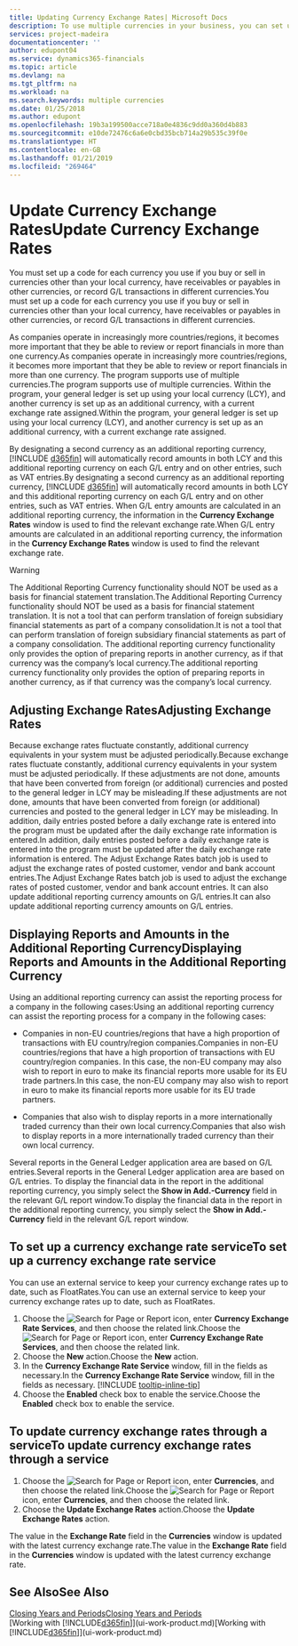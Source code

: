 ```yaml
---
title: Updating Currency Exchange Rates| Microsoft Docs
description: To use multiple currencies in your business, you can set up a code for each currency and use an external exchange rate service, such as FloatRates.
services: project-madeira
documentationcenter: ''
author: edupont04
ms.service: dynamics365-financials
ms.topic: article
ms.devlang: na
ms.tgt_pltfrm: na
ms.workload: na
ms.search.keywords: multiple currencies
ms.date: 01/25/2018
ms.author: edupont
ms.openlocfilehash: 19b3a199500acce718a0e4836c9dd0a360d4b883
ms.sourcegitcommit: e10de72476c6a6e0cbd35bcb714a29b535c39f0e
ms.translationtype: HT
ms.contentlocale: en-GB
ms.lasthandoff: 01/21/2019
ms.locfileid: "269464"
---
```

# <a name="update-currency-exchange-rates"></a><span data-ttu-id="a559e-103">Update Currency Exchange Rates</span><span class="sxs-lookup"><span data-stu-id="a559e-103">Update Currency Exchange Rates</span></span>
<span data-ttu-id="a559e-104">You must set up a code for each currency you use if you buy or sell in currencies other than your local currency, have receivables or payables in other currencies, or record G/L transactions in different currencies.</span><span class="sxs-lookup"><span data-stu-id="a559e-104">You must set up a code for each currency you use if you buy or sell in currencies other than your local currency, have receivables or payables in other currencies, or record G/L transactions in different currencies.</span></span>  

<span data-ttu-id="a559e-105">As companies operate in increasingly more countries/regions, it becomes more important that they be able to review or report financials in more than one currency.</span><span class="sxs-lookup"><span data-stu-id="a559e-105">As companies operate in increasingly more countries/regions, it becomes more important that they be able to review or report financials in more than one currency.</span></span> <span data-ttu-id="a559e-106">The program supports use of multiple currencies.</span><span class="sxs-lookup"><span data-stu-id="a559e-106">The program supports use of multiple currencies.</span></span> <span data-ttu-id="a559e-107">Within the program, your general ledger is set up using your local currency (LCY), and another currency is set up as an additional currency, with a current exchange rate assigned.</span><span class="sxs-lookup"><span data-stu-id="a559e-107">Within the program, your general ledger is set up using your local currency (LCY), and another currency is set up as an additional currency, with a current exchange rate assigned.</span></span>  

 <span data-ttu-id="a559e-108">By designating a second currency as an additional reporting currency, [!INCLUDE [d365fin](includes/d365fin_md.md)] will automatically record amounts in both LCY and this additional reporting currency on each G/L entry and on other entries, such as VAT entries.</span><span class="sxs-lookup"><span data-stu-id="a559e-108">By designating a second currency as an additional reporting currency, [!INCLUDE [d365fin](includes/d365fin_md.md)] will automatically record amounts in both LCY and this additional reporting currency on each G/L entry and on other entries, such as VAT entries.</span></span> <span data-ttu-id="a559e-109">When G/L entry amounts are calculated in an additional reporting currency, the information in the **Currency Exchange Rates** window is used to find the relevant exchange rate.</span><span class="sxs-lookup"><span data-stu-id="a559e-109">When G/L entry amounts are calculated in an additional reporting currency, the information in the **Currency Exchange Rates** window is used to find the relevant exchange rate.</span></span>  

> [!WARNING]  
>  <span data-ttu-id="a559e-110">The Additional Reporting Currency functionality should NOT be used as a basis for financial statement translation.</span><span class="sxs-lookup"><span data-stu-id="a559e-110">The Additional Reporting Currency functionality should NOT be used as a basis for financial statement translation.</span></span> <span data-ttu-id="a559e-111">It is not a tool that can perform translation of foreign subsidiary financial statements as part of a company consolidation.</span><span class="sxs-lookup"><span data-stu-id="a559e-111">It is not a tool that can perform translation of foreign subsidiary financial statements as part of a company consolidation.</span></span> <span data-ttu-id="a559e-112">The additional reporting currency functionality only provides the option of preparing reports in another currency, as if that currency was the company’s local currency.</span><span class="sxs-lookup"><span data-stu-id="a559e-112">The additional reporting currency functionality only provides the option of preparing reports in another currency, as if that currency was the company’s local currency.</span></span>

## <a name="adjusting-exchange-rates"></a><span data-ttu-id="a559e-113">Adjusting Exchange Rates</span><span class="sxs-lookup"><span data-stu-id="a559e-113">Adjusting Exchange Rates</span></span>  
<span data-ttu-id="a559e-114">Because exchange rates fluctuate constantly, additional currency equivalents in your system must be adjusted periodically.</span><span class="sxs-lookup"><span data-stu-id="a559e-114">Because exchange rates fluctuate constantly, additional currency equivalents in your system must be adjusted periodically.</span></span> <span data-ttu-id="a559e-115">If these adjustments are not done, amounts that have been converted from foreign (or additional) currencies and posted to the general ledger in LCY may be misleading.</span><span class="sxs-lookup"><span data-stu-id="a559e-115">If these adjustments are not done, amounts that have been converted from foreign (or additional) currencies and posted to the general ledger in LCY may be misleading.</span></span> <span data-ttu-id="a559e-116">In addition, daily entries posted before a daily exchange rate is entered into the program must be updated after the daily exchange rate information is entered.</span><span class="sxs-lookup"><span data-stu-id="a559e-116">In addition, daily entries posted before a daily exchange rate is entered into the program must be updated after the daily exchange rate information is entered.</span></span> <span data-ttu-id="a559e-117">The Adjust Exchange Rates batch job is used to adjust the exchange rates of posted customer, vendor and bank account entries.</span><span class="sxs-lookup"><span data-stu-id="a559e-117">The Adjust Exchange Rates batch job is used to adjust the exchange rates of posted customer, vendor and bank account entries.</span></span> <span data-ttu-id="a559e-118">It can also update additional reporting currency amounts on G/L entries.</span><span class="sxs-lookup"><span data-stu-id="a559e-118">It can also update additional reporting currency amounts on G/L entries.</span></span>  

## <a name="displaying-reports-and-amounts-in-the-additional-reporting-currency"></a><span data-ttu-id="a559e-119">Displaying Reports and Amounts in the Additional Reporting Currency</span><span class="sxs-lookup"><span data-stu-id="a559e-119">Displaying Reports and Amounts in the Additional Reporting Currency</span></span>  
<span data-ttu-id="a559e-120">Using an additional reporting currency can assist the reporting process for a company in the following cases:</span><span class="sxs-lookup"><span data-stu-id="a559e-120">Using an additional reporting currency can assist the reporting process for a company in the following cases:</span></span>  

- <span data-ttu-id="a559e-121">Companies in non-EU countries/regions that have a high proportion of transactions with EU country/region companies.</span><span class="sxs-lookup"><span data-stu-id="a559e-121">Companies in non-EU countries/regions that have a high proportion of transactions with EU country/region companies.</span></span> <span data-ttu-id="a559e-122">In this case, the non-EU company may also wish to report in euro to make its financial reports more usable for its EU trade partners.</span><span class="sxs-lookup"><span data-stu-id="a559e-122">In this case, the non-EU company may also wish to report in euro to make its financial reports more usable for its EU trade partners.</span></span>  

- <span data-ttu-id="a559e-123">Companies that also wish to display reports in a more internationally traded currency than their own local currency.</span><span class="sxs-lookup"><span data-stu-id="a559e-123">Companies that also wish to display reports in a more internationally traded currency than their own local currency.</span></span>  

<span data-ttu-id="a559e-124">Several reports in the General Ledger application area are based on G/L entries.</span><span class="sxs-lookup"><span data-stu-id="a559e-124">Several reports in the General Ledger application area are based on G/L entries.</span></span> <span data-ttu-id="a559e-125">To display the financial data in the report in the additional reporting currency, you simply select the **Show in Add.-Currency** field in the relevant G/L report window.</span><span class="sxs-lookup"><span data-stu-id="a559e-125">To display the financial data in the report in the additional reporting currency, you simply select the **Show in Add.-Currency** field in the relevant G/L report window.</span></span>  

## <a name="to-set-up-a-currency-exchange-rate-service"></a><span data-ttu-id="a559e-126">To set up a currency exchange rate service</span><span class="sxs-lookup"><span data-stu-id="a559e-126">To set up a currency exchange rate service</span></span>
<span data-ttu-id="a559e-127">You can use an external service to keep your currency exchange rates up to date, such as FloatRates.</span><span class="sxs-lookup"><span data-stu-id="a559e-127">You can use an external service to keep your currency exchange rates up to date, such as FloatRates.</span></span>

1. <span data-ttu-id="a559e-128">Choose the ![Search for Page or Report](media/ui-search/search_small.png "Search for Page or Report icon") icon, enter **Currency Exchange Rate Services**, and then choose the related link.</span><span class="sxs-lookup"><span data-stu-id="a559e-128">Choose the ![Search for Page or Report](media/ui-search/search_small.png "Search for Page or Report icon") icon, enter **Currency Exchange Rate Services**, and then choose the related link.</span></span>
2. <span data-ttu-id="a559e-129">Choose the **New** action.</span><span class="sxs-lookup"><span data-stu-id="a559e-129">Choose the **New** action.</span></span>
3. <span data-ttu-id="a559e-130">In the **Currency Exchange Rate Service** window, fill in the fields as necessary.</span><span class="sxs-lookup"><span data-stu-id="a559e-130">In the **Currency Exchange Rate Service** window, fill in the fields as necessary.</span></span> [!INCLUDE [tooltip-inline-tip](includes/tooltip-inline-tip_md.md)]
4. <span data-ttu-id="a559e-131">Choose the **Enabled** check box to enable the service.</span><span class="sxs-lookup"><span data-stu-id="a559e-131">Choose the **Enabled** check box to enable the service.</span></span>

## <a name="to-update-currency-exchange-rates-through-a-service"></a><span data-ttu-id="a559e-132">To update currency exchange rates through a service</span><span class="sxs-lookup"><span data-stu-id="a559e-132">To update currency exchange rates through a service</span></span>
1. <span data-ttu-id="a559e-133">Choose the ![Search for Page or Report](media/ui-search/search_small.png "Search for Page or Report icon") icon, enter **Currencies**, and then choose the related link.</span><span class="sxs-lookup"><span data-stu-id="a559e-133">Choose the ![Search for Page or Report](media/ui-search/search_small.png "Search for Page or Report icon") icon, enter **Currencies**, and then choose the related link.</span></span>
2. <span data-ttu-id="a559e-134">Choose the **Update Exchange Rates** action.</span><span class="sxs-lookup"><span data-stu-id="a559e-134">Choose the **Update Exchange Rates** action.</span></span>

<span data-ttu-id="a559e-135">The value in the **Exchange Rate** field in the **Currencies** window is updated with the latest currency exchange rate.</span><span class="sxs-lookup"><span data-stu-id="a559e-135">The value in the **Exchange Rate** field in the **Currencies** window is updated with the latest currency exchange rate.</span></span>

## <a name="see-also"></a><span data-ttu-id="a559e-136">See Also</span><span class="sxs-lookup"><span data-stu-id="a559e-136">See Also</span></span>
[<span data-ttu-id="a559e-137">Closing Years and Periods</span><span class="sxs-lookup"><span data-stu-id="a559e-137">Closing Years and Periods</span></span>](year-close-years-periods.md)  
<span data-ttu-id="a559e-138">[Working with [!INCLUDE[d365fin](includes/d365fin_md.md)]](ui-work-product.md)</span><span class="sxs-lookup"><span data-stu-id="a559e-138">[Working with [!INCLUDE[d365fin](includes/d365fin_md.md)]](ui-work-product.md)</span></span>
